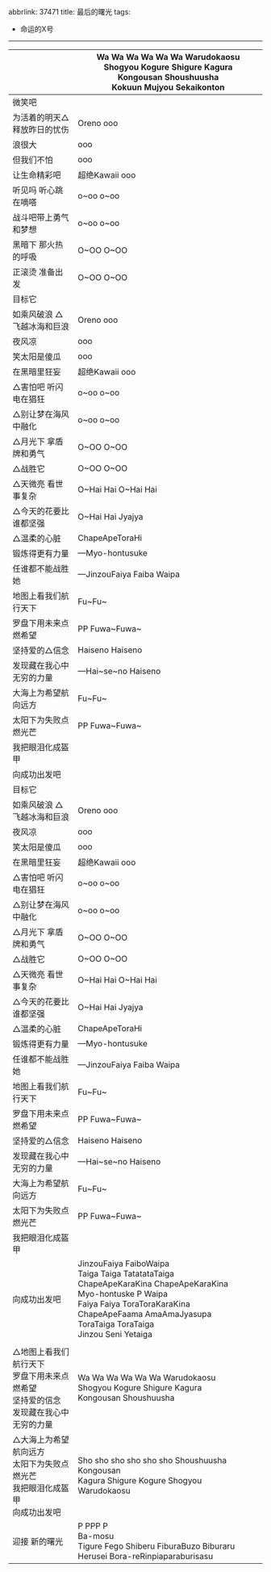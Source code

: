 abbrlink: 37471
title: 最后的曙光
tags:
  - 命运的X号
---
|      |Wa Wa Wa Wa Wa Wa Warudokaosu<br>Shogyou Kogure Shigure Kagura<br>Kongousan Shoushuusha<br>Kokuun Mujyou Sekaikonton|
|--|--|
|微笑吧|      |
|为活着的明天△释放昨日的忧伤|Oreno ooo|
|浪很大|ooo|
|但我们不怕|ooo|
|让生命精彩吧|超绝Kawaii ooo|
|听见吗 听心跳在嘀嗒|o~oo o~oo|
|战斗吧带上勇气和梦想|o~oo o~oo|
|黑暗下 那火热的呼吸|O~OO O~OO|
|正滚烫 准备出发|O~OO O~OO|
|目标它|      |
|如乘风破浪 △飞越冰海和巨浪|Oreno ooo|
|夜风凉|ooo|
|笑太阳是傻瓜|ooo|
|在黑暗里狂妄|超绝Kawaii ooo|
|△害怕吧 听闪电在猖狂|o~oo o~oo|
|△别让梦在海风中融化|o~oo o~oo|
|△月光下 拿盾牌和勇气|O~OO O~OO|
|△战胜它|O~OO O~OO|
|△天微亮 看世事复杂|O~Hai Hai O~Hai Hai|
|△今天的花要比谁都坚强|O~Hai Hai Jyajya|
|△温柔的心脏|ChapeApeToraHi|
|锻炼得更有力量|—Myo-hontusuke|
|任谁都不能战胜她|—JinzouFaiya Faiba Waipa|
|地图上看我们航行天下|Fu~Fu~|
|罗盘下用未来点燃希望|PP Fuwa~Fuwa~|
|坚持爱的△信念|Haiseno Haiseno|
|发现藏在我心中无穷的力量|—Hai~se~no Haiseno|
|大海上为希望航向远方|Fu~Fu~|
|太阳下为失败点燃光芒|PP Fuwa~Fuwa~|
|我把眼泪化成盔甲|      |
|向成功出发吧|      |
|目标它|      |
|如乘风破浪 △飞越冰海和巨浪|Oreno ooo|
|夜风凉|ooo|
|笑太阳是傻瓜|ooo|
|在黑暗里狂妄|超绝Kawaii ooo|
|△害怕吧 听闪电在猖狂|o~oo o~oo|
|△别让梦在海风中融化|o~oo o~oo|
|△月光下 拿盾牌和勇气|O~OO O~OO|
|△战胜它|O~OO O~OO|
|△天微亮 看世事复杂|O~Hai Hai O~Hai Hai|
|△今天的花要比谁都坚强|O~Hai Hai Jyajya|
|△温柔的心脏|ChapeApeToraHi|
|锻炼得更有力量|—Myo-hontusuke|
|任谁都不能战胜她|—JinzouFaiya Faiba Waipa|
|地图上看我们航行天下|Fu~Fu~|
|罗盘下用未来点燃希望|PP Fuwa~Fuwa~|
|坚持爱的△信念|Haiseno Haiseno|
|发现藏在我心中无穷的力量|—Hai~se~no Haiseno|
|大海上为希望航向远方|Fu~Fu~|
|太阳下为失败点燃光芒|PP Fuwa~Fuwa~|
|我把眼泪化成盔甲|      |
|向成功出发吧|JinzouFaiya FaiboWaipa<br>Taiga Taiga TatatataTaiga<br>ChapeApeKaraKina ChapeApeKaraKina<br>Myo-hontuske P Waipa<br>Faiya Faiya ToraToraKaraKina<br>ChapeApeFaama AmaAmaJyasupa<br>ToraTaiga ToraTaiga<br>Jinzou Seni Yetaiga<br>|
|      |      |
|△地图上看我们航行天下<br>罗盘下用未来点燃希望<br>坚持爱的信念<br>发现藏在我心中无穷的力量<br>|Wa Wa Wa Wa Wa Wa Warudokaosu<br>Shogyou Kogure Shigure Kagura<br>Kongousan Shoushuusha|
|△大海上为希望航向远方<br>太阳下为失败点燃光芒<br>我把眼泪化成盔甲<br>向成功出发吧|Sho sho sho sho sho sho Shoushuusha<br>Kongousan <br>Kagura Shigure Kogure Shogyou<br>Warudokaosu|
|迎接 新的曙光|P PPP P<br>Ba-mosu<br>Tigure Fego Shiberu FiburaBuzo Biburaru Herusei Bora-reRinpiaparaburisasu|